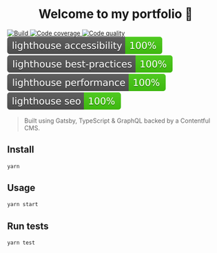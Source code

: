 <h1 align="center">Welcome to my portfolio 👋</h1>
<p>
  <a href="https://github.com/covertbert/bertie-blackman/actions?query=workflow%3ABuild" target="_blank">
    <img alt="Build" src="https://github.com/covertbert/bertie-blackman/workflows/Build/badge.svg" />
  </a>
  <a href="https://codecov.io/gh/covertbert/bertie-blackman" target="_blank">
    <img alt="Code coverage" src="https://codecov.io/gh/covertbert/bertie-blackman/branch/master/graph/badge.svg" />
  </a>
  <a href="https://lgtm.com/projects/g/covertbert/bertie-blackman/context:javascript" target="_blank">
    <img alt="Code quality" src="https://img.shields.io/lgtm/grade/javascript/g/covertbert/bertie-blackman.svg?logo=lgtm&logoWidth=18" />
  </a>  
  <a href="lighthouse/lighthouse_accessibility.svg" target="_blank">
    <img alt="Lighthouse accessibility" src="lighthouse/lighthouse_accessibility.svg" />
  </a>
  <a href="lighthouse/lighthouse_best-practices.svg" target="_blank">
    <img alt="Lighthouse best practices" src="lighthouse/lighthouse_best-practices.svg" />
  </a>
  <a href="lighthouse/lighthouse_performance.svg" target="_blank">
    <img alt="Lighthouse performance" src="lighthouse/lighthouse_performance.svg" />
  </a>
  <a href="lighthouse/lighthouse_seo.svg" target="_blank">
    <img alt="Lighthouse SEO" src="lighthouse/lighthouse_seo.svg" />
  </a>
</p>

> Built using Gatsby, TypeScript & GraphQL backed by a Contentful CMS.

## Install

```sh
yarn
```

## Usage

```sh
yarn start
```

## Run tests

```sh
yarn test
```
